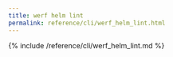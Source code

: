 ```yaml
---
title: werf helm lint
permalink: reference/cli/werf_helm_lint.html
---
```


{% include /reference/cli/werf_helm_lint.md %}

